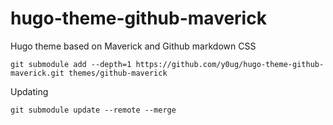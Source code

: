 # hugo-theme-github-maverick

Hugo theme based on Maverick and Github markdown CSS

```
git submodule add --depth=1 https://github.com/y0ug/hugo-theme-github-maverick.git themes/github-maverick
```

Updating

```
git submodule update --remote --merge
```
